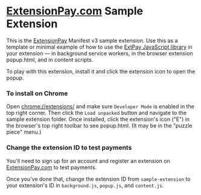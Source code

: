# [ExtensionPay.com](https://extensionpay.com) Sample Extension

This is the [ExtensionPay](https://extensionpay.com) Manifest v3 sample extension. Use this as a template or minimal example of how to use the [ExtPay JavaScript library](/README.md) in your extension — in background service workers, in the browser extension popup.html, and in content scripts.

To play with this extension, install it and click the extension icon to open the popup.

### To install on Chrome
Open [chrome://extensions/](chrome://extensions/) and make sure `Developer Mode` is enabled in the top right corner. Then click the `Load unpacked` button and navigate to the sample extension folder. Once installed, click the extension's icon ("E") in the browser's top right toolbar to see popup.html. (It may be in the "puzzle piece" menu.)

### Change the extension ID to test payments
You'll need to sign up for an account and register an extension on [ExtensionPay.com](https://extensionpay.com) to test payments.

Once you've done that, change the extension ID from `sample-extension` to your extension's ID in `background.js`, `popup.js`, and `content.js`.
